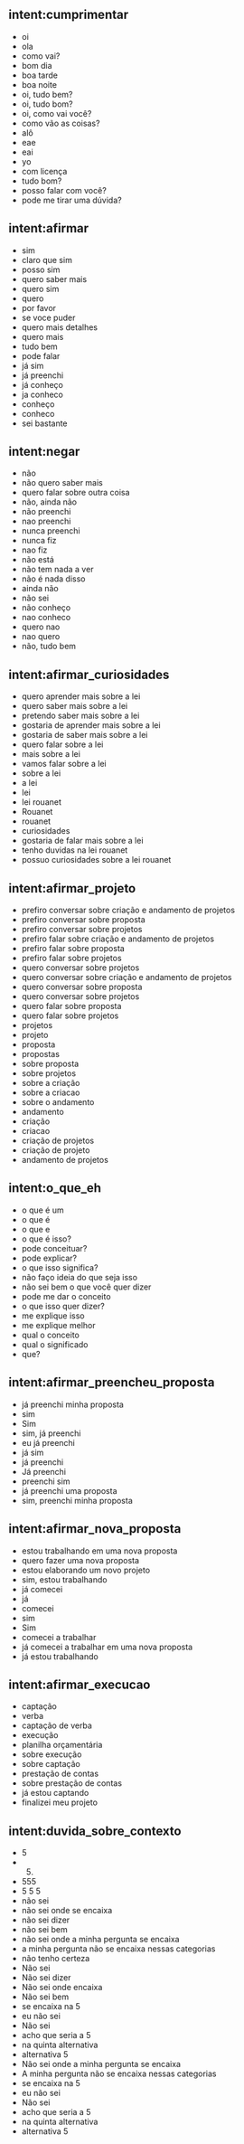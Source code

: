 ## intent:cumprimentar
- oi
- ola
- como vai?
- bom dia
- boa tarde
- boa noite
- oi, tudo bem?
- oi, tudo bom?
- oi, como vai você?
- como vão as coisas?
- alô
- eae
- eai
- yo
- com licença
- tudo bom?
- posso falar com você?
- pode me tirar uma dúvida?

## intent:afirmar
- sim
- claro que sim
- posso sim
- quero saber mais
- quero sim
- quero
- por favor
- se voce puder
- quero mais detalhes
- quero mais
- tudo bem
- pode falar
- já sim
- já preenchi
- já conheço
- ja conheco
- conheço
- conheco
- sei bastante

## intent:negar
- não
- não quero saber mais
- quero falar sobre outra coisa
- não, ainda não
- não preenchi
- nao preenchi
- nunca preenchi
- nunca fiz
- nao fiz
- não está
- não tem nada a ver
- não é nada disso
- ainda não
- não sei
- não conheço
- nao conheco
- quero nao
- nao quero
- não, tudo bem

## intent:afirmar_curiosidades
- quero aprender mais sobre a lei
- quero saber mais sobre a lei
- pretendo saber mais sobre a lei
- gostaria de aprender mais sobre a lei
- gostaria de saber mais sobre a lei
- quero falar sobre a lei
- mais sobre a lei
- vamos falar sobre a lei
- sobre a lei
- a lei
- lei
- lei rouanet
- Rouanet
- rouanet
- curiosidades
- gostaria de falar mais sobre a lei
- tenho duvidas na lei rouanet
- possuo curiosidades sobre a lei rouanet

## intent:afirmar_projeto
- prefiro conversar sobre criação e andamento de projetos
- prefiro conversar sobre proposta
- prefiro conversar sobre projetos
- prefiro falar sobre criação e andamento de projetos
- prefiro falar sobre proposta
- prefiro falar sobre projetos
- quero conversar sobre projetos
- quero conversar sobre criação e andamento de projetos
- quero conversar sobre proposta
- quero conversar sobre projetos
- quero falar sobre proposta
- quero falar sobre projetos
- projetos
- projeto
- proposta
- propostas
- sobre proposta
- sobre projetos
- sobre a criação
- sobre a criacao
- sobre o andamento
- andamento
- criação
- criacao
- criação de projetos
- criação de projeto
- andamento de projetos

## intent:o_que_eh
- o que é um
- o que é
- o que e
- o que é isso?
- pode conceituar?
- pode explicar?
- o que isso significa?
- não faço ideia do que seja isso
- não sei bem o que você quer dizer
- pode me dar o conceito
- o que isso quer dizer?
- me explique isso
- me explique melhor
- qual o conceito
- qual o significado
- que?

## intent:afirmar_preencheu_proposta
- já preenchi minha proposta
- sim
- Sim
- sim, já preenchi
- eu já preenchi
- já sim
- já preenchi
- Já preenchi
- preenchi sim
- já preenchi uma proposta
- sim, preenchi minha proposta

## intent:afirmar_nova_proposta
- estou trabalhando em uma nova proposta
- quero fazer uma nova proposta
- estou elaborando um novo projeto
- sim, estou trabalhando
- já comecei
- já
- comecei
- sim
- Sim
- comecei a trabalhar
- já comecei a trabalhar em uma nova proposta
- já estou trabalhando

## intent:afirmar_execucao
- captação
- verba
- captação de verba
- execução
- planilha orçamentária
- sobre execução
- sobre captação
- prestação de contas
- sobre prestação de contas
- já estou captando
- finalizei meu projeto

## intent:duvida_sobre_contexto
- 5
- 5.
- 555
- 5 5 5
- não sei
- não sei onde se encaixa
- não sei dizer
- não sei bem
- não sei onde a minha pergunta se encaixa
- a minha pergunta não se encaixa nessas categorias
- não tenho certeza
- Não sei
- Não sei dizer
- Não sei onde encaixa
- Não sei bem
- se encaixa na 5
- eu não sei
- Não sei
- acho que seria a 5
- na quinta alternativa
- alternativa 5
- Não sei onde a minha pergunta se encaixa
- A minha pergunta não se encaixa nessas categorias
- se encaixa na 5
- eu não sei
- Não sei
- acho que seria a 5
- na quinta alternativa
- alternativa 5

